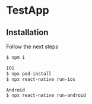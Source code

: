# TestApp

## Installation
Follow the next steps

```sh
$ npm i

IOS
$ npx pod-install
$ npx react-native run-ios

Android
$ npx react-native run-android
```
